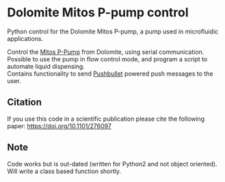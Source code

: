 # Dolomite Mitos P-pump control
Python control for the Dolomite Mitos P-pump, a pump used in microfluidic applications.

Control the [Mitos P-Pump](https://www.dolomite-microfluidics.com/product/mitos-p-pump/) from Dolomite, using serial communication.  
Possible to use the pump in flow control mode, and program a script to automate liquid dispensing.  
Contains functionality to send [Pushbullet](https://www.pushbullet.com) powered push messages to the user.

## Citation
If you use this code in a scientific publication please cite the following paper: https://doi.org/10.1101/276097

## Note
Code works but is out-dated (written for Python2 and not object oriented). Will write a class based function shortly. 
